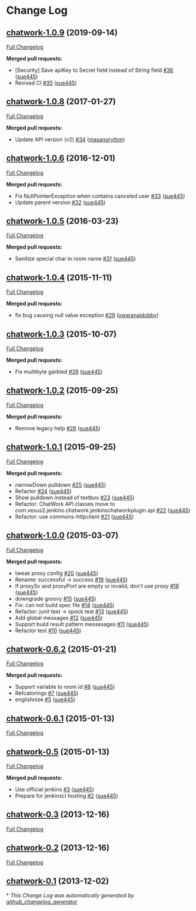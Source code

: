 # Change Log

## [chatwork-1.0.9](https://github.com/jenkinsci/chatwork-plugin/tree/chatwork-1.0.9) (2019-09-14)
[Full Changelog](https://github.com/jenkinsci/chatwork-plugin/compare/chatwork-1.0.8...chatwork-1.0.9)

**Merged pull requests:**

- \[Security\] Save apiKey to Secret field instead of String field [\#36](https://github.com/jenkinsci/chatwork-plugin/pull/36) ([sue445](https://github.com/sue445))
- Revived CI [\#35](https://github.com/jenkinsci/chatwork-plugin/pull/35) ([sue445](https://github.com/sue445))

## [chatwork-1.0.8](https://github.com/jenkinsci/chatwork-plugin/tree/chatwork-1.0.8) (2017-01-27)
[Full Changelog](https://github.com/jenkinsci/chatwork-plugin/compare/chatwork-1.0.6...chatwork-1.0.8)

**Merged pull requests:**

- Update API version \(v2\) [\#34](https://github.com/jenkinsci/chatwork-plugin/pull/34) ([masanorythm](https://github.com/masanorythm))

## [chatwork-1.0.6](https://github.com/jenkinsci/chatwork-plugin/tree/chatwork-1.0.6) (2016-12-01)
[Full Changelog](https://github.com/jenkinsci/chatwork-plugin/compare/chatwork-1.0.5...chatwork-1.0.6)

**Merged pull requests:**

- Fix NullPointerException when contains canceled user [\#33](https://github.com/jenkinsci/chatwork-plugin/pull/33) ([sue445](https://github.com/sue445))
- Update parent version [\#32](https://github.com/jenkinsci/chatwork-plugin/pull/32) ([sue445](https://github.com/sue445))

## [chatwork-1.0.5](https://github.com/jenkinsci/chatwork-plugin/tree/chatwork-1.0.5) (2016-03-23)
[Full Changelog](https://github.com/jenkinsci/chatwork-plugin/compare/chatwork-1.0.4...chatwork-1.0.5)

**Merged pull requests:**

- Sanitize special char in room name [\#31](https://github.com/jenkinsci/chatwork-plugin/pull/31) ([sue445](https://github.com/sue445))

## [chatwork-1.0.4](https://github.com/jenkinsci/chatwork-plugin/tree/chatwork-1.0.4) (2015-11-11)
[Full Changelog](https://github.com/jenkinsci/chatwork-plugin/compare/chatwork-1.0.3...chatwork-1.0.4)

**Merged pull requests:**

- fix bug causing null value exception [\#29](https://github.com/jenkinsci/chatwork-plugin/pull/29) ([owaranaidobby](https://github.com/owaranaidobby))

## [chatwork-1.0.3](https://github.com/jenkinsci/chatwork-plugin/tree/chatwork-1.0.3) (2015-10-07)
[Full Changelog](https://github.com/jenkinsci/chatwork-plugin/compare/chatwork-1.0.2...chatwork-1.0.3)

**Merged pull requests:**

- Fix multibyte garbled [\#28](https://github.com/jenkinsci/chatwork-plugin/pull/28) ([sue445](https://github.com/sue445))

## [chatwork-1.0.2](https://github.com/jenkinsci/chatwork-plugin/tree/chatwork-1.0.2) (2015-09-25)
[Full Changelog](https://github.com/jenkinsci/chatwork-plugin/compare/chatwork-1.0.1...chatwork-1.0.2)

**Merged pull requests:**

- Remove legacy help [\#26](https://github.com/jenkinsci/chatwork-plugin/pull/26) ([sue445](https://github.com/sue445))

## [chatwork-1.0.1](https://github.com/jenkinsci/chatwork-plugin/tree/chatwork-1.0.1) (2015-09-25)
[Full Changelog](https://github.com/jenkinsci/chatwork-plugin/compare/chatwork-1.0.0...chatwork-1.0.1)

**Merged pull requests:**

- narrowDown pulldown [\#25](https://github.com/jenkinsci/chatwork-plugin/pull/25) ([sue445](https://github.com/sue445))
- Refactor [\#24](https://github.com/jenkinsci/chatwork-plugin/pull/24) ([sue445](https://github.com/sue445))
- Show pulldown instead of textbox [\#23](https://github.com/jenkinsci/chatwork-plugin/pull/23) ([sue445](https://github.com/sue445))
- Refactor: ChatWork API classes move to com.vexus2.jenkins.chatwork.jenkinschatworkplugin.api [\#22](https://github.com/jenkinsci/chatwork-plugin/pull/22) ([sue445](https://github.com/sue445))
- Refactor: use commons-httpclient [\#21](https://github.com/jenkinsci/chatwork-plugin/pull/21) ([sue445](https://github.com/sue445))

## [chatwork-1.0.0](https://github.com/jenkinsci/chatwork-plugin/tree/chatwork-1.0.0) (2015-03-07)
[Full Changelog](https://github.com/jenkinsci/chatwork-plugin/compare/chatwork-0.6.2...chatwork-1.0.0)

**Merged pull requests:**

- tweak proxy config [\#20](https://github.com/jenkinsci/chatwork-plugin/pull/20) ([sue445](https://github.com/sue445))
- Rename: successful -\> success [\#19](https://github.com/jenkinsci/chatwork-plugin/pull/19) ([sue445](https://github.com/sue445))
- If proxySv and proxyPort are empty or invalid, don't use proxy [\#18](https://github.com/jenkinsci/chatwork-plugin/pull/18) ([sue445](https://github.com/sue445))
- downgrade groovy [\#15](https://github.com/jenkinsci/chatwork-plugin/pull/15) ([sue445](https://github.com/sue445))
- Fix: can not build spec file [\#14](https://github.com/jenkinsci/chatwork-plugin/pull/14) ([sue445](https://github.com/sue445))
- Refactor: junit test -\> spock test [\#13](https://github.com/jenkinsci/chatwork-plugin/pull/13) ([sue445](https://github.com/sue445))
- Add global messages [\#12](https://github.com/jenkinsci/chatwork-plugin/pull/12) ([sue445](https://github.com/sue445))
-  Support build result pattern messesages [\#11](https://github.com/jenkinsci/chatwork-plugin/pull/11) ([sue445](https://github.com/sue445))
- Refactor test [\#10](https://github.com/jenkinsci/chatwork-plugin/pull/10) ([sue445](https://github.com/sue445))

## [chatwork-0.6.2](https://github.com/jenkinsci/chatwork-plugin/tree/chatwork-0.6.2) (2015-01-21)
[Full Changelog](https://github.com/jenkinsci/chatwork-plugin/compare/chatwork-0.6.1...chatwork-0.6.2)

**Merged pull requests:**

- Support variable to room id  [\#8](https://github.com/jenkinsci/chatwork-plugin/pull/8) ([sue445](https://github.com/sue445))
- Refcatorings [\#7](https://github.com/jenkinsci/chatwork-plugin/pull/7) ([sue445](https://github.com/sue445))
- englishnize [\#5](https://github.com/jenkinsci/chatwork-plugin/pull/5) ([sue445](https://github.com/sue445))

## [chatwork-0.6.1](https://github.com/jenkinsci/chatwork-plugin/tree/chatwork-0.6.1) (2015-01-13)
[Full Changelog](https://github.com/jenkinsci/chatwork-plugin/compare/chatwork-0.5...chatwork-0.6.1)

## [chatwork-0.5](https://github.com/jenkinsci/chatwork-plugin/tree/chatwork-0.5) (2015-01-13)
[Full Changelog](https://github.com/jenkinsci/chatwork-plugin/compare/chatwork-0.3...chatwork-0.5)

**Merged pull requests:**

- Use official jenkins [\#3](https://github.com/jenkinsci/chatwork-plugin/pull/3) ([sue445](https://github.com/sue445))
- Prepare for jenkinsci hosting [\#2](https://github.com/jenkinsci/chatwork-plugin/pull/2) ([sue445](https://github.com/sue445))

## [chatwork-0.3](https://github.com/jenkinsci/chatwork-plugin/tree/chatwork-0.3) (2013-12-16)
[Full Changelog](https://github.com/jenkinsci/chatwork-plugin/compare/chatwork-0.2...chatwork-0.3)

## [chatwork-0.2](https://github.com/jenkinsci/chatwork-plugin/tree/chatwork-0.2) (2013-12-16)
[Full Changelog](https://github.com/jenkinsci/chatwork-plugin/compare/chatwork-0.1...chatwork-0.2)

## [chatwork-0.1](https://github.com/jenkinsci/chatwork-plugin/tree/chatwork-0.1) (2013-12-02)


\* *This Change Log was automatically generated by [github_changelog_generator](https://github.com/skywinder/Github-Changelog-Generator)*